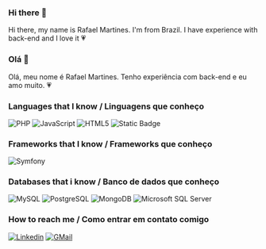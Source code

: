 ### Hi there :wave:

Hi there, my name is Rafael Martines. I'm from Brazil. I have experience with back-end and I love it :heartpulse:

### Olá :wave:

Olá, meu nome é Rafael Martines. Tenho experiência com back-end e eu amo muito. :heartpulse:

### Languages that I know / Linguagens que conheço
<img alt="PHP" src="https://img.shields.io/badge/php-%23777BB4.svg?&style=for-the-badge&logo=php&logoColor=white"/> <img alt="JavaScript" src="https://img.shields.io/badge/javascript%20-%23323330.svg?&style=for-the-badge&logo=javascript&logoColor=%23F7DF1E"/> <img alt="HTML5" src="https://img.shields.io/badge/html5%20-%23E34F26.svg?&style=for-the-badge&logo=html5&logoColor=white"/> ![Static Badge](https://img.shields.io/badge/coldfusion-blue?style=for-the-badge&logo=adobe)


### Frameworks that I know / Frameworks que conheço

<img alt="Symfony" src="https://img.shields.io/badge/-Symfony-%23000000?logo=symfony&style=for-the-badge"/> 

### Databases that i know / Banco de dados que conheço
<img alt="MySQL" src="https://img.shields.io/badge/-MySQL-%234479A1?logo=mysql&style=for-the-badge&logoColor=white"/> <img alt="PostgreSQL" src ="https://img.shields.io/badge/PostgreSQL-%23316192.svg?&style=for-the-badge&logo=postgresql&logoColor=white"/> <img alt="MongoDB" src ="https://img.shields.io/badge/MongoDB-%234ea94b.svg?&style=for-the-badge&logo=mongodb&logoColor=white"/> <img alt="Microsoft SQL Server" src="https://img.shields.io/badge/-microsoft%20sql%20server-%23CC2927?logo=microsoftsqlserver&style=for-the-badge"/>

### How to reach me / Como entrar em contato comigo

<a href="https://www.linkedin.com/in/rafael-a-s-martines/"><img alt="Linkedin" src="https://img.shields.io/badge/-Linkedin-%230A66C2?logo=linkedin&style=for-the-badge"/></a>
<a href="mailto:rafael.martines@gmail.com"><img alt="GMail" src="https://img.shields.io/badge/-Gmail-%23EA4335?logo=gmail&style=for-the-badge&logoColor=white"/></a>
